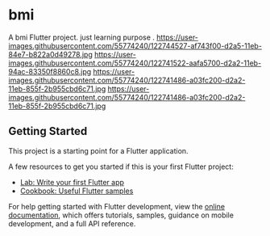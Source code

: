 # bmi

A bmi Flutter project. just learning purpose .
https://user-images.githubusercontent.com/55774240/122744527-af743f00-d2a5-11eb-84e7-b822a0d49278.jpg
https://user-images.githubusercontent.com/55774240/122741522-aafa5700-d2a2-11eb-94ac-83350f8860c8.jpg
https://user-images.githubusercontent.com/55774240/122741486-a03fc200-d2a2-11eb-855f-2b955cbd6c71.jpg
https://user-images.githubusercontent.com/55774240/122741486-a03fc200-d2a2-11eb-855f-2b955cbd6c71.jpg
## Getting Started

This project is a starting point for a Flutter application.

A few resources to get you started if this is your first Flutter project:

- [Lab: Write your first Flutter app](https://docs.flutter.dev/get-started/codelab)
- [Cookbook: Useful Flutter samples](https://docs.flutter.dev/cookbook)

For help getting started with Flutter development, view the
[online documentation](https://docs.flutter.dev/), which offers tutorials,
samples, guidance on mobile development, and a full API reference.
